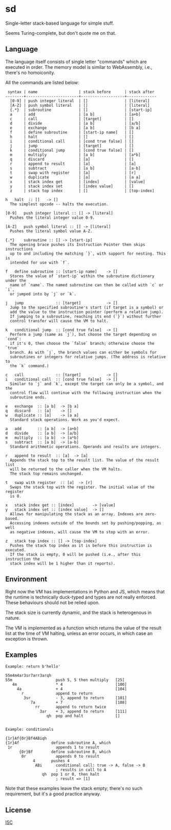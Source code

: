 # sd

Single-letter stack-based language for simple stuff.

Seems Turing-complete, but don't quote me on that.

## Language

The language itself consists of single letter "commands" which are executed in
order. The memory model is similar to WebAssembly, i.e., there's no
homoiconity.

All the commands are listed below:

     syntax | name                  | stack before      | stack after
    --------+-----------------------+-------------------+-------------
      [0-9] | push integer literal  | []                | [literal]
      [A-Z] | push symbol literal   | []                | [literal]
      {.*}  | subroutine            | []                | [start-ip]
      a     | add                   | [a b]             | [a+b]
      c     | call                  | [target]          | []
      d     | divide                | [a b]             | [a/b]
      e     | exchange              | [a b]             | [b a]
      f     | define subroutine     | [start-ip name]   | []
      h     | halt                  | []                | []
      i     | conditional call      | [cond true false] | []
      j     | jump                  | [target]          | []
      k     | conditional jump      | [cond true false] | []
      m     | multiply              | [a b]             | [a*b]
      q     | discard               | [a]               | []
      r     | append to result      | [a]               | [a]
      s     | subtract              | [a b]             | [a-b]
      t     | swap with register    | [a]               | [r]
      w     | duplicate             | [a]               | [a a]
      x     | stack index get       | [index]           | [value]
      y     | stack index set       | [index value]     | []
      z     | stack top index       | []                | [top-index]

    h   halt  :: []   -> []
      The simplest opcode -- halts the execution.

    [0-9]   push integer literal :: [] -> [literal]
      Pushes the literal integer value 0-9.

    [A-Z]   push symbol literal :: [] -> [literal]
      Pushes the literal symbol value A-Z.

    {.*}    subroutine :: [] -> [start-ip]
      The opening brace pushes its Instruction Pointer then skips instructions
      up to and including the matching `}`, with support for nesting. This is
      intended for use with `f`.

    f   define subroutine :: [start-ip name]    -> []
      Stores the value of `start-ip` within the subroutine dictionary under the
      name of `name`. The named subroutine can then be called with `c` or `i`,
      or jumped into by `j` or `k`.

    j   jump              :: [target]           -> []
      Jump to the specified subroutine's start (if target is a symbol) or
      add the value to the instruction pointer (perform a relative jump).
      If jumping to a subroutine, reaching its end (`}`) without further
      control transfer will cause the VM to halt.

    k   conditional jump  :: [cond true false]  -> []
      Perform a jump (same as `j`), but choose the target depending on `cond`:
      if it's 0, then choose the `false` branch; otherwise choose the `true`
      branch. As with `j`, the branch values can either be symbols for
      subroutines or integers for relative jumps. (The address is relative to
      the `k` command.)

    c   call              :: [target]           -> []
    i   conditional call  :: [cond true false]  -> []
      Similar to `j` and `k`, except the target can only be a symbol, and the
      control flow will continue with the following instruction when the
      subroutine ends.

    e   exchange  :: [a b]  -> [b a]
    q   discard   :: [a]    -> []
    w   duplicate :: [a]    -> [a a]
      Standard stack operations. Work as you'd expect.

    a   add       :: [a b]  -> [a+b]
    d   divide    :: [a b]  -> [a/b]
    m   multiply  :: [a b]  -> [a*b]
    s   subtract  :: [a b]  -> [a-b]
      Standard arithmetic operations. Operands and results are integers.

    r   append to result  :: [a]  -> [a]
      Appends the stack top to the result list. The value of the result list
      will be returned to the caller when the VM halts.
      The stack top remains unchanged.

    t   swap with register  :: [a]  -> [r]
      Swaps the stack top with the register. The initial value of the register
      is 0.

    x   stack index get :: [index]        -> [value]
    y   stack index set :: [index value]  -> []
      Allows for manipulating the stack as an array. Indexes are zero-based.
      Accessing indexes outside of the bounds set by pushing/popping, as well
      as negative indexes, will cause the VM to stop with an error.

    z   stack top index :: [] -> [top-index]
      Pushes the stack top index as it is before this instruction is executed.
      If the stack is empty, 0 will be pushed (i.e., after this instruction the
      stack index will be 1 higher than it reports).

## Environment

Right now the VM has implementations in Python and JS, which means that the
runtime is technically duck-typed and types are not really enforced. These
behaviours should not be relied upon.

The stack size is currently dynamic, and the stack is heterogenous in nature.

The VM is implemented as a function which returns the value of the result list
at the time of VM halting, unless an error occurs, in which case an exception
is thrown.

## Examples

    Example: return b'hello'

    55m4m4ar3sr7arr3arqh
    55m                   push 5, 5 then multiply   [25]
       4m                 * 4                       [100]
         4a               + 4                       [104]
           r              append to return
            3sr           - 3, append to return     [101]
               7a         + 7                       [108]
                 rr       append to return twice
                   3ar    + 3, append to return     [111]
                      qh  pop and halt              []


    Example: conditionals

    {1r}Af{0r}Bf4ABiqh
    {1r}Af              define subroutine A, which
     1r                   appends 1 to result
          {0r}Bf        define subroutine B, which
           0r             appends 0 to result
                4       pushes 4
                 ABi      conditional call: true -> A, false -> B
                          ; results in call to A
                    qh  pop 1 or 0, then halt
                          ; result => [1]

Note that these examples leave the stack empty; there's no such requirement,
but it's a good practice anyway.

## License

[ISC](./LICENSE.txt)
